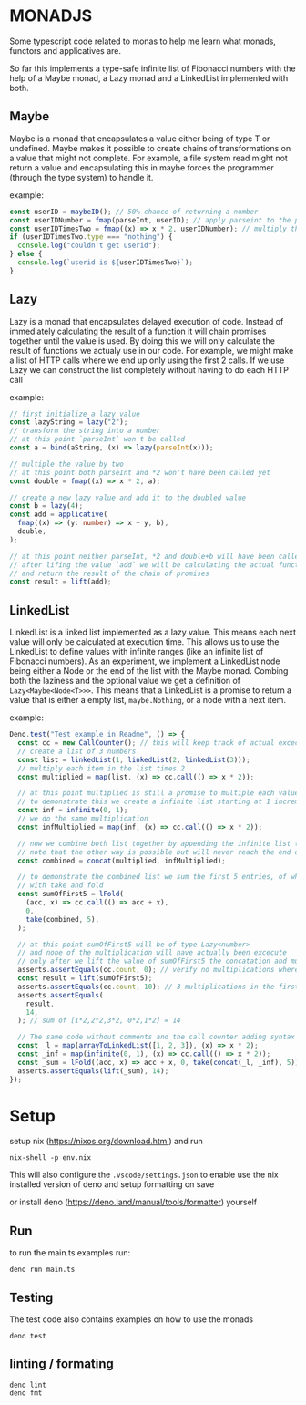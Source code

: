 # MONADJS

Some typescript code related to monas to help me learn what monads, functors and
applicatives are.

So far this implements a type-safe infinite list of Fibonacci numbers with the
help of a Maybe monad, a Lazy monad and a LinkedList implemented with both.

## Maybe<T>

Maybe is a monad that encapsulates a value either being of type T or undefined.
Maybe makes it possible to create chains of transformations on a value that
might not complete. For example, a file system read might not return a value and
encapsulating this in maybe forces the programmer (through the type system) to
handle it.

example:

```ts
const userID = maybeID(); // 50% chance of returning a number
const userIDNumber = fmap(parseInt, userID); // apply parseint to the possible userid
const userIDTimesTwo = fmap((x) => x * 2, userIDNumber); // multiply the possible parsed userid by 2
if (userIDTimesTwo.type === "nothing") {
  console.log("couldn't get userid");
} else {
  console.log(`userid is ${userIDTimesTwo}`);
}
```

## Lazy<T>

Lazy is a monad that encapsulates delayed execution of code. Instead of
immediately calculating the result of a function it will chain promises together
until the value is used. By doing this we will only calculate the result of
functions we actualy use in our code. For example, we might make a list of HTTP
calls where we end up only using the first 2 calls. If we use Lazy we can
construct the list completely without having to do each HTTP call

example:

```ts
// first initialize a lazy value
const lazyString = lazy("2");
// transform the string into a number
// at this point `parseInt` won't be called
const a = bind(aString, (x) => lazy(parseInt(x)));

// multiple the value by two
// at this point both parseInt and *2 won't have been called yet
const double = fmap((x) => x * 2, a);

// create a new lazy value and add it to the doubled value
const b = lazy(4);
const add = applicative(
  fmap((x) => (y: number) => x + y, b),
  double,
);

// at this point neither parseInt, *2 and double+b will have been called yet
// after lifing the value `add` we will be calculating the actual functions
// and return the result of the chain of promises
const result = lift(add);
```

## LinkedList<T>

LinkedList is a linked list implemented as a lazy value. This means each next
value will only be calculated at execution time. This allows us to use the
LinkedList to define values with infinite ranges (like an infinite list of
Fibonacci numbers). As an experiment, we implement a LinkedList node being
either a Node or the end of the list with the Maybe monad. Combing both the
laziness and the optional value we get a definition of `Lazy<Maybe<Node<T>>>`.
This means that a LinkedList is a promise to return a value that is either a
empty list, `maybe.Nothing`, or a node with a next item.

example:

```ts
Deno.test("Test example in Readme", () => {
  const cc = new CallCounter(); // this will keep track of actual excecution
  // create a list of 3 numbers
  const list = linkedList(1, linkedList(2, linkedList(3)));
  // multiply each item in the list times 2
  const multiplied = map(list, (x) => cc.call(() => x * 2));

  // at this point multiplied is still a promise to multiple each value
  // to demonstrate this we create a infinite list starting at 1 incremented with 1
  const inf = infinite(0, 1);
  // we do the same multiplication
  const infMultiplied = map(inf, (x) => cc.call(() => x * 2));

  // now we combine both list together by appending the infinite list to the right of the firs
  // note that the other way is possible but will never reach the end of the left infinite list :p
  const combined = concat(multiplied, infMultiplied);

  // to demonstrate the combined list we sum the first 5 entries, of which 2 are in the infinite list,
  // with take and fold
  const sumOfFirst5 = lFold(
    (acc, x) => cc.call(() => acc + x),
    0,
    take(combined, 5),
  );

  // at this point sumOfFirst5 will be of type Lazy<number>
  // and none of the multiplication will have actually been excecute
  // only after we lift the value of sumOfFirst5 the concatation and multuplication will be done
  asserts.assertEquals(cc.count, 0); // verify no multiplications where made
  const result = lift(sumOfFirst5);
  asserts.assertEquals(cc.count, 10); // 3 multiplications in the first list, 2 in the second and 5 sums
  asserts.assertEquals(
    result,
    14,
  ); // sum of [1*2,2*2,3*2, 0*2,1*2] = 14

  // The same code without comments and the call counter adding syntax complexity
  const _l = map(arrayToLinkedList([1, 2, 3]), (x) => x * 2);
  const _inf = map(infinite(0, 1), (x) => cc.call(() => x * 2));
  const _sum = lFold((acc, x) => acc + x, 0, take(concat(_l, _inf), 5));
  asserts.assertEquals(lift(_sum), 14);
});
```

# Setup

setup nix (https://nixos.org/download.html) and run

```
nix-shell -p env.nix
```

This will also configure the `.vscode/settings.json` to enable use the nix
installed version of deno and setup formatting on save

or install deno (https://deno.land/manual/tools/formatter) yourself

## Run

to run the main.ts examples run:

```
deno run main.ts
```

## Testing

The test code also contains examples on how to use the monads

```
deno test
```

## linting / formating

```
deno lint
deno fmt
```
